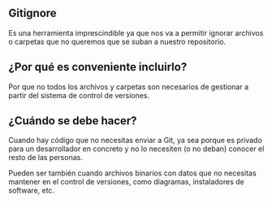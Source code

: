 ## Gitignore

Es una herramienta imprescindible ya que nos va a permitir ignorar archivos o carpetas que no queremos que se suban a nuestro repositorio.

## ¿Por qué es conveniente incluirlo?


Por que no todos los archivos y carpetas son necesarios de gestionar a partir del sistema de control de versiones.  

##  ¿Cuándo se debe hacer? 


Cuando hay código que no necesitas enviar a Git, ya sea porque es privado para un desarrollador en concreto y no lo necesiten (o no deban) conocer el resto de las personas. 


Pueden ser también cuando archivos binarios con datos que no necesitas mantener en el control de versiones, como diagramas, instaladores de software, etc.